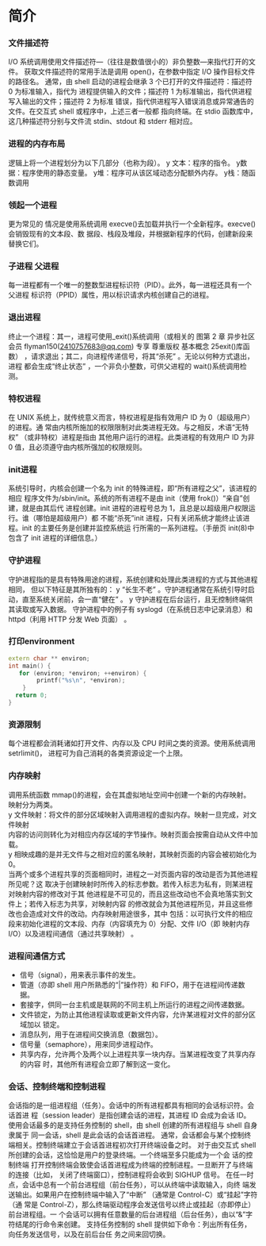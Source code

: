 # 简介
### 文件描述符  
I/O 系统调用使用文件描述符—（往往是数值很小的）非负整数—来指代打开的文件。
获取文件描述符的常用手法是调用 open()，在参数中指定 I/O 操作目标文件的路径名。
通常，由 shell 启动的进程会继承 3 个已打开的文件描述符：描述符 0 为标准输入，指代为
进程提供输入的文件；描述符 1 为标准输出，指代供进程写入输出的文件；描述符 2 为标准
错误，指代供进程写入错误消息或异常通告的文件。在交互式 shell 或程序中，上述三者一般都
指向终端。在 stdio 函数库中，这几种描述符分别与文件流 stdin、stdout 和 stderr 相对应。  

### 进程的内存布局  
逻辑上将一个进程划分为以下几部分（也称为段）。
y 文本：程序的指令。
y数据：程序使用的静态变量。
y堆：程序可从该区域动态分配额外内存。
y栈：随函数调用

### 领起一个进程
更为常见的
情况是使用系统调用 execve()去加载并执行一个全新程序。execve()会销毁现有的文本段、数
据段、栈段及堆段，并根据新程序的代码，创建新段来替换它们。  
### 子进程 父进程
每一进程都有一个唯一的整数型进程标识符（PID）。此外，每一进程还具有一个父进程
标识符（PPID）属性，用以标识请求内核创建自己的进程。  

### 退出进程
终止一个进程：其一，进程可使用_exit()系统调用（或相关的
图第 2 章
异步社区会员 flyman150(2410757683@qq.com) 专享 尊重版权
基本概念
25exit()库函数）
，请求退出；其二，向进程传递信号，将其“杀死”
。无论以何种方式退出，进程
都会生成“终止状态”
，一个非负小整数，可供父进程的 wait()系统调用检测。

### 特权进程
在 UNIX 系统上，就传统意义而言，特权进程是指有效用户 ID 为 0（超级用户）的进程。通
常由内核所施加的权限限制对此类进程无效。与之相反，术语“无特权”
（或非特权）进程是指由
其他用户运行的进程。此类进程的有效用户 ID 为非 0 值，且必须遵守由内核所强加的权限规则。

### init进程
系统引导时，内核会创建一个名为 init 的特殊进程，即“所有进程之父”，该进程的相应
程序文件为/sbin/init。系统的所有进程不是由 init（使用 frok()）“亲自”创建，就是由其后代
进程创建。init 进程的进程号总为 1，且总是以超级用户权限运行。谁（哪怕是超级用户）都
不能“杀死”init 进程，只有关闭系统才能终止该进程。init 的主要任务是创建并监控系统运
行所需的一系列进程。（手册页 init(8)中包含了 init 进程的详细信息。）

### 守护进程
守护进程指的是具有特殊用途的进程，系统创建和处理此类进程的方式与其他进程相同，
但以下特征是其所独有的：
y “长生不老”
。守护进程通常在系统引导时启动，直至系统关闭前，会一直“健在”
。
y
守护进程在后台运行，且无控制终端供其读取或写入数据。
守护进程中的例子有 syslogd（在系统日志中记录消息）和 httpd（利用 HTTP 分发 Web 页面）
。

### 打印environment
```C++
extern char ** environ;
int main() {
   for (environ; *environ; ++environ) {
        printf("%s\n", *environ);
    }
  return 0;
}
```
### 资源限制
每个进程都会消耗诸如打开文件、内存以及 CPU 时间之类的资源。使用系统调用 setrlimit()，
进程可为自己消耗的各类资源设定一个上限。
### 内存映射
调用系统函数 mmap()的进程，会在其虚拟地址空间中创建一个新的内存映射。  
映射分为两类。  
y 文件映射：将文件的部分区域映射入调用进程的虚拟内存。映射一旦完成，对文件映射  
内容的访问则转化为对相应内存区域的字节操作。映射页面会按需自动从文件中加载。  
y 相映成趣的是并无文件与之相对应的匿名映射，其映射页面的内容会被初始化为 0。  
当两个或多个进程共享的页面相同时，进程之一对页面内容的改动是否为其他进程所见呢？这
取决于创建映射时所传入的标志参数。若传入标志为私有，则某进程对映射内容的修改对于其
他进程是不可见的，而且这些改动也不会真地落实到文件上；若传入标志为共享，对映射内容
的修改就会为其他进程所见，并且这些修改也会造成对文件的改动。内存映射用途很多，其中
包括：以可执行文件的相应段来初始化进程的文本段、内存（内容填充为 0）分配、文件 I/O（即
映射内存 I/O）以及进程间通信（通过共享映射）
。

### 进程间通信方式
*  信号（signal），用来表示事件的发生。  
* 管道（亦即 shell 用户所熟悉的“|”操作符）和 FIFO，用于在进程间传递数据。  
* 套接字，供同一台主机或是联网的不同主机上所运行的进程之间传递数据。  
* 文件锁定，为防止其他进程读取或更新文件内容，允许某进程对文件的部分区域加以
锁定。  
* 消息队列，用于在进程间交换消息（数据包）。  
* 信号量（semaphore），用来同步进程动作。  
* 共享内存，允许两个及两个以上进程共享一块内存。当某进程改变了共享内存的内容
时，其他所有进程会立即了解到这一变化。

### 会话、控制终端和控制进程
会话指的是一组进程组（任务）。会话中的所有进程都具有相同的会话标识符。会话首进
程（session leader）是指创建会话的进程，其进程 ID 会成为会话 ID。
使用会话最多的是支持任务控制的 shell，由 shell 创建的所有进程组与 shell 自身隶属于
同一会话，shell 是此会话的会话首进程。
通常，会话都会与某个控制终端相关。控制终端建立于会话首进程初次打开终端设备之时。
对于由交互式 shell 所创建的会话，这恰恰是用户的登录终端。一个终端至多只能成为一个会
话的控制终端 
打开控制终端会致使会话首进程成为终端的控制进程。一旦断开了与终端的连接（比如，
关闭了终端窗口），控制进程将会收到 SIGHUP 信号。
在任一时点，会话中总有一个前台进程组（前台任务），可以从终端中读取输入，向终
端发送输出。如果用户在控制终端中输入了“中断”
（通常是 Control-C）或“挂起”字符（通
常是 Control-Z），那么终端驱动程序会发送信号以终止或挂起（亦即停止）前台进程组。一
个会话可以拥有任意数量的后台进程组（后台任务），由以“&”字符结尾的行命令来创建。
支持任务控制的 shell 提供如下命令：列出所有任务，向任务发送信号，以及在前后台任
务之间来回切换。

